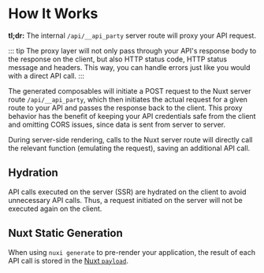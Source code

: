 # How It Works

**tl;dr:** The internal `/api/__api_party` server route will proxy your API request.

::: tip
The proxy layer will not only pass through your API's response body to the response on the client, but also HTTP status code, HTTP status message and headers. This way, you can handle errors just like you would with a direct API call.
:::

The generated composables will initiate a POST request to the Nuxt server route `/api/__api_party`, which then initiates the actual request for a given route to your API and passes the response back to the client. This proxy behavior has the benefit of keeping your API credentials safe from the client and omitting CORS issues, since data is sent from server to server.

During server-side rendering, calls to the Nuxt server route will directly call the relevant function (emulating the request), saving an additional API call.

## Hydration

API calls executed on the server (SSR) are hydrated on the client to avoid unnecessary API calls. Thus, a request initiated on the server will not be executed again on the client.

## Nuxt Static Generation

When using `nuxi generate` to pre-render your application, the result of each API call is stored in the [Nuxt `payload`](https://nuxt.com/docs/api/composables/use-nuxt-app#payload).
